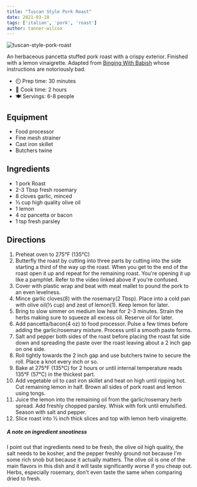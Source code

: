 ```yaml
---
title: "Tuscan Style Pork Roast"
date: 2021-03-10
tags: ['italian', 'pork', 'roast']
author: tanner-wilcox
---
```


![tuscan-style-pork-roast](/pix/tuscan-style-pork-roast.webp)

An herbaceous pancetta stuffed pork roast with a crispy exterior. Finished with a lemon vinaigrette.
Adapted from [Binging With Babish](https://www.youtube.com/watch?v=AgFaljoriYA) whose instructions are notoriously bad.

- ⏲️ Prep time: 30 minutes
- 🍳 Cook time: 2 hours
- 🍽️ Servings: 6-8 people

## Equipment
- Food processor
- Fine mesh strainer
- Cast iron skillet
- Butchers twine

## Ingredients
- 1 pork Roast
- 2-3 Tbsp fresh rosemary
- 8 cloves garlic, minced
- ⅓ cup high quality olive oil
- 1 lemon
- 4 oz pancetta or bacon
- 1 tsp fresh parsley

## Directions
1.	Preheat oven to 275°F (135°C)
2.	Butterfly the roast by cutting into three parts by cutting into the side starting a third of the way up the roast. When you get to the end of the roast open it up and repeat for the remaining roast. You're opening it up like a pamphlet. Refer to the video linked above if you're confused.
2.	Cover with plastic wrap and beat with meat mallet to pound the pork to an even levelness.
3.	Mince garlic cloves(8) with the rosemary(2 Tbsp). Place into a cold pan with olive oil(⅓ cup) and zest of lemon(1). Keep lemon for later.
4.	Bring to slow simmer on medium low heat for 2-3 minutes. Strain the herbs making sure to squeeze all excess oil. Reserve oil for later.
5.	Add pancetta/bacon(4 oz) to food processor. Pulse a few times before adding the garlic/rosemary mixture. Process until a smooth paste forms.
6.	Salt and pepper both sides of the roast before placing the roast fat side down and spreading the paste over the roast leaving about a 2 inch gap on one side.
7.	Roll tightly towards the 2 inch gap and use butchers twine to secure the roll. Place a knot every inch or so.
8.	Bake at 275°F (135°C) for 2 hours or until internal temperature reads 135°F (57°C) in the thickest part.
9.	Add vegetable oil to cast iron skillet and heat on high until ripping hot. Cut remaining lemon in half. Brown all sides of pork roast and lemon using tongs.
10.	Juice the lemon into the remaining oil from the garlic/rosemary herb spread. Add freshly chopped parsley. Whisk with fork until emulsified. Season with salt and pepper.
11.	Slice roast into ½ inch thick slices and top with lemon herb vinaigrette.

##### A note on ingredient snootiness
I point out that ingredients need to be fresh, the olive oil high quality, the salt needs to be kosher, and the pepper freshly ground not because I'm some rich snob but because it actually matters. The olive oil is one of the main flavors in this dish and it will taste significantly worse if you cheap out. Herbs, especially rosemary, don't even taste the same when comparing dried to fresh.
